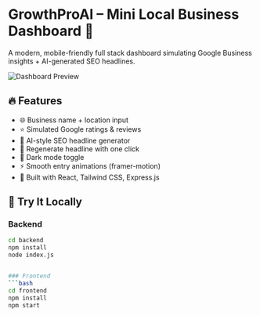 # GrowthProAI – Mini Local Business Dashboard 🚀

A modern, mobile-friendly full stack dashboard simulating Google Business insights + AI-generated SEO headlines.

![Dashboard Preview](./dashboard-preview.png)

## 🔥 Features

- 🌐 Business name + location input
- ⭐ Simulated Google ratings & reviews
- 🧠 AI-style SEO headline generator
- 🔁 Regenerate headline with one click
- 🌙 Dark mode toggle
- ⚡ Smooth entry animations (framer-motion)
- 🎯 Built with React, Tailwind CSS, Express.js

## 🧪 Try It Locally

### Backend
```bash
cd backend
npm install
node index.js


### Frontend
```bash
cd frontend
npm install
npm start


